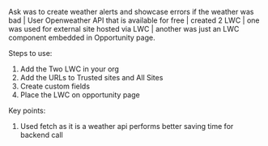 Ask was to create weather alerts and showcase errors if the weather was bad | 
User Openweather API that is available for free |
created 2 LWC | 
one was used for external site hosted via LWC | 
another was just an LWC component embedded in Opportunity page.

Steps to use:
  1. Add the Two LWC in your org
  2. Add the URLs to Trusted sites and All Sites
  3. Create custom fields
  4. Place the LWC on opportunity page

Key points:
  1. Used fetch as it is a weather api performs better saving time for backend call
